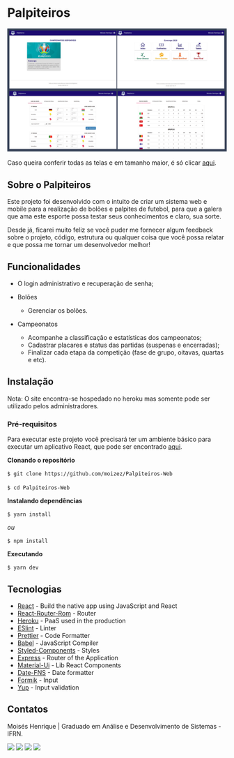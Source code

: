 # Palpiteiros

![Palpiteiros-Preview](https://github.com/moizez/Palpiteiros-Web/blob/main/preview.jpg?raw=true)

Caso queira conferir todas as telas e em tamanho maior, é só clicar [aqui](https://drive.google.com/drive/folders/1715_nkAI5nedEcOTgZXadY7wjD5tV-Js?usp=sharing). 

## Sobre o Palpiteiros
Este projeto foi desenvolvido com o intuito de criar um sistema web e mobile para a realização de bolões e palpites de futebol, para que a galera que ama este esporte possa testar seus conhecimentos e claro, sua sorte.

Desde já, ficarei muito feliz se você puder me fornecer algum feedback sobre o projeto, código, estrutura ou qualquer coisa que você possa relatar e que possa me tornar um desenvolvedor melhor!

## Funcionalidades
- O login administrativo e recuperação de senha;
- Bolões
	- Gerenciar os bolões.

- Campeonatos
	- Acompanhe a classificação e estatísticas dos campeonatos;
	- Cadastrar placares e status das partidas (suspenas e encerradas);
	- Finalizar cada etapa da competição (fase de grupo, oitavas, quartas e etc).
	
## Instalação
Nota: O site encontra-se hospedado no heroku mas somente pode ser utilizado pelos administradores.

### Pré-requisitos
Para executar este projeto você precisará ter um ambiente básico para executar um aplicativo React, que pode ser encontrado [aqui](https://pt-br.reactjs.org/docs/getting-started.html).

**Clonando o repositório**
```
$ git clone https://github.com/moizez/Palpiteiros-Web

$ cd Palpiteiros-Web
```
**Instalando dependências**
```
$ yarn install
```
_ou_

```
$ npm install
```
**Executando**
```
$ yarn dev
```

## Tecnologias
- [React](https://pt-br.reactjs.org/docs/getting-started.html) - Build the native app using JavaScript and React
- [React-Router-Rom](https://reactrouter.com/web/guides/quick-start) - Router
- [Heroku](https://www.heroku.com/) - PaaS used in the production
- [ESlint](https://eslint.org/) - Linter
- [Prettier](https://prettier.io/) - Code Formatter
- [Babel](https://babeljs.io/) - JavaScript Compiler
- [Styled-Components](https://www.styled-components.com/) - Styles
- [Express](https://expressjs.com/) - Router of the Application
- [Material-Ui](https://material-ui.com/pt/getting-started/installation/) - Lib React Components
- [Date-FNS](https://date-fns.org/) - Date formatter
- [Formik](https://formik.org/docs/api/formik) - Input
- [Yup](https://github.com/jquense/yup) - Input validation

## Contatos
Moisés Henrique | Graduado em Análise e Desenvolvimento de Sistemas - IFRN.

  <div> 
  <a href="https://www.linkedin.com/in/moizezhenrique/" target="_blank"><img src="https://img.shields.io/badge/-LinkedIn-%230077B5?style=for-the-badge&logo=linkedin&logoColor=white" target="_blank"></a> 
  <a href="https://www.instagram.com/moizezhenrique/" target="_blank"><img src="https://img.shields.io/badge/-Instagram-%23E4405F?style=for-the-badge&logo=instagram&logoColor=white" target="_blank"></a>
 	<a href="https://twitter.com/moizezhenrique" target="_blank"><img src="https://img.shields.io/badge/Twitter-1DA1F2?style=for-the-badge&logo=twitter&logoColor=white" target="_blank"></a>
  <a href = "mailto:moizezhenrique@gmail.com"><img src="https://img.shields.io/badge/-Gmail-%23333?style=for-the-badge&logo=gmail&logoColor=white" target="_blank"></a>
</div>
